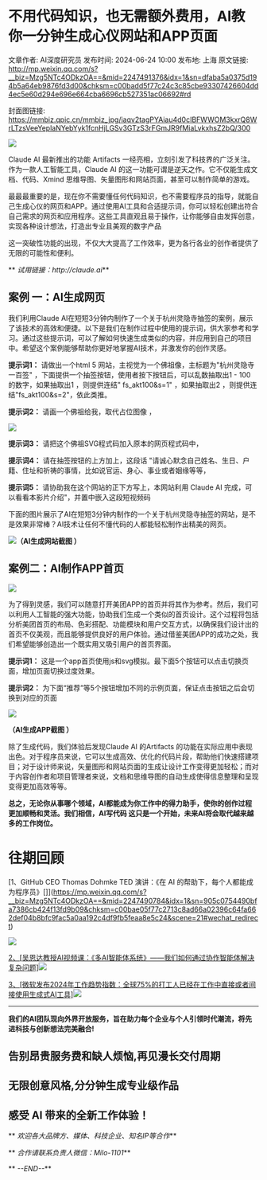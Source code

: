 # 不用代码知识，也无需额外费用，AI教你一分钟生成心仪网站和APP页面

文章作者: AI深度研究员
发布时间: 2024-06-24 10:00
发布地: 上海
原文链接: http://mp.weixin.qq.com/s?__biz=Mzg5NTc4ODkzOA==&mid=2247491376&idx=1&sn=dfaba5a0375d194b5a64eb9876fd3d00&chksm=c00badd5f77c24c3c85cbe93307426604dd4ec5e60d294e696e664cba6696cb527351ac06692#rd

封面图链接: https://mmbiz.qpic.cn/mmbiz_jpg/iaqv2tagPYAiau4d0cIBFWWOM3kxrQ8WrLTzsVeeYeplaNYebYyk1fcnHjLGSv3GTzS3rFGmJR9fMiaLvkxhsZ2bQ/300

![](https://mmbiz.qpic.cn/mmbiz_png/iaqv2tagPYAiaIeR9MbzrxUQGnqHuY8IUh8xC2hRqQTiaN0g9MuFl00glcVtILaZSN1oqlskqln8cxYxbTsRZrzWA/640?wx_fmt=png&from=appmsg)

Claude AI 最新推出的功能 Artifacts 一经亮相，立刻引发了科技界的广泛关注。作为一款人工智能工具，Claude AI
的这一功能可谓是逆天之作。它不仅能生成文档、代码、Xmind 思维导图、矢量图形和网站页面，甚至可以制作简单的游戏。

最最最重要的是，现在你不需要懂任何代码知识，也不需要程序员的指导，就能自己生成心仪的网页和APP。通过使用AI工具和合适提示词，你可以轻松创建出符合自己需求的网页和应用程序。这些工具直观且易于操作，让你能够自由发挥创意，实现各种设计想法，打造出专业且美观的数字产品

这一突破性功能的出现，不仅大大提高了工作效率，更为各行各业的创作者提供了无限的可能性和便利。

** _试用链接：http://claude.ai_**

##  案例 一：AI生成网页

我们利用Claude
AI在短短3分钟内制作了一个关于杭州灵隐寺抽签的案例，展示了该技术的高效和便捷。以下是我们在制作过程中使用的提示词，供大家参考和学习。通过这些提示词，可以了解如何快速生成类似的内容，并应用到自己的项目中。希望这个案例能够帮助你更好地掌握AI技术，并激发你的创作灵感。

**提示词1：** 请做出一个html 5 网站，主视觉为一个佛祖像，主标题为"杭州灵隐寺一百签"
，下面提供一个抽签按钮，使用者按下按钮后，可以乱数抽取出1 - 100 的数字，如果抽取出1 ，则提供连结" fs_akt100&s=1" ，如果抽取出2
，则提供连结"fs_akt100&s=2"，依此类推。

  

**提示词2：** 请画一个佛祖给我，取代占位图像 ，

![](https://mmbiz.qpic.cn/mmbiz_png/iaqv2tagPYAiau4d0cIBFWWOM3kxrQ8WrLF0OM8lzuFhyqQ4jCYCQY8932js1YJAiadMPuvJM2KjySNMuphjH4LJA/640?wx_fmt=png&from=appmsg)

  

**提示词3：** 请把这个佛祖SVG程式码加入原本的网页程式码中，

  

**提示词4：** 请在抽签按钮的上方加上，这段话 "请诚心默念自己姓名、生日、户籍、住址和祈祷的事情，比如说官运、身心、事业或者姻缘等等，

  

**提示词5：** 请协助我在这个网站的正下方写上，本网站利用 Claude AI 完成，可以看看本影片介绍"，并置中嵌入这段短视频码

  
  

下面的图片展示了AI在短短3分钟内制作的一个关于杭州灵隐寺抽签的网站，是不是效果非常棒？AI技术让任何不懂代码的人都能轻松制作出精美的网页。

![](https://mmbiz.qpic.cn/mmbiz_png/iaqv2tagPYAiau4d0cIBFWWOM3kxrQ8WrLM6bBDqMpwzQ3N9NCW043Dr9MJHCHG7QTMxbSRMibCaB0TfcX2mFDWGA/640?wx_fmt=png&from=appmsg)**（AI生成网站截图
）**  
  

## 案例二：AI制作APP首页

![](https://mmbiz.qpic.cn/mmbiz_png/iaqv2tagPYAiau4d0cIBFWWOM3kxrQ8WrLgh8ic4JnUbcYU4iatYQ7mFctGpibI3GqJrMOl360DAeU77CyoRmZFnYAg/640?wx_fmt=png&from=appmsg)

为了得到灵感，我们可以随意打开美团APP的首页并将其作为参考。然后，我们可以利用人工智能的强大功能，协助我们生成一个类似的首页设计。这个过程将包括分析美团首页的布局、色彩搭配、功能模块和用户交互方式，以确保我们设计出的首页不仅美观，而且能够提供良好的用户体验。通过借鉴美团APP的成功之处，我们希望能够创造出一个既实用又吸引用户的首页界面。

  

**提示词1：** 这是一个app首页使用js和svg模拟。最下面5个按钮可以点击切换页面，增加页面切换过度效果。

  

**提示词2：** 为下面“推荐”等5个按钮增加不同的示例页面，保证点击按钮之后会切换到对应的页面

  

  

![](https://mmbiz.qpic.cn/mmbiz_png/iaqv2tagPYAiau4d0cIBFWWOM3kxrQ8WrLbicPT47PjJKxEaUxT61HtbiaSl69a8f62GScrnytJ2g1Vc9Qx8ggnLicg/640?wx_fmt=png&from=appmsg)

**（AI生成APP截图 ）**  
  
  

除了生成代码，我们体验后发现Claude AI 的Artifacts
的功能在实际应用中表现出色。对于程序员来说，它可以生成高效、优化的代码片段，帮助他们快速搭建项目；对于设计师来说，矢量图形和网站页面的生成让设计工作变得更加轻松；而对于内容创作者和项目管理者来说，文档和思维导图的自动生成使得信息整理和呈现变得更加高效等等。

**总之，无论你从事哪个领域，AI都能成为你工作中的得力助手，使你的创作过程更加顺畅和灵活。我们相信，AI写代码
这只是一个开始，未来AI将会取代越来越多的工作岗位。**

# 往期回顾

[1、[](https://mp.weixin.qq.com/s?__biz=Mzg5NTc4ODkzOA==&mid=2247490784&idx=1&sn=905c0754490bfa7386cb424f13fd9b09&chksm=c00bae05f77c2713c8ad66a02396c64fa662def04b8bfc9fac5a0aa192c4df9fb5feaa8e5c24&scene=21#wechat_redirect)GitHub
CEO Thomas Dohmke TED 演讲：《在 AI
的帮助下，每个人都能成为程序员》[]](https://mp.weixin.qq.com/s?__biz=Mzg5NTc4ODkzOA==&mid=2247490784&idx=1&sn=905c0754490bfa7386cb424f13fd9b09&chksm=c00bae05f77c2713c8ad66a02396c64fa662def04b8bfc9fac5a0aa192c4df9fb5feaa8e5c24&scene=21#wechat_redirect)

[![](https://mmbiz.qpic.cn/mmbiz_png/iaqv2tagPYAiau4d0cIBFWWOM3kxrQ8WrLvKcxUxNollSAMicwBNrvNjd1PzZNSl5AibXicdtiaBy2XdepIyvFVib5ia3g/640?wx_fmt=png&from=appmsg)](https://mp.weixin.qq.com/s?__biz=Mzg5NTc4ODkzOA==&mid=2247490784&idx=1&sn=905c0754490bfa7386cb424f13fd9b09&chksm=c00bae05f77c2713c8ad66a02396c64fa662def04b8bfc9fac5a0aa192c4df9fb5feaa8e5c24&scene=21#wechat_redirect)

[2、[吴恩达教授AI视频课：《多AI智能体系统》——我们如何通过协作智能体解决复杂问题]![](https://mmbiz.qpic.cn/mmbiz_png/iaqv2tagPYAiau4d0cIBFWWOM3kxrQ8WrLlWDMyuGibCsLdRcrhiaX3uj4OIafqPNuNs6tyiaEiamXqlkBeeoMO35FTg/640?wx_fmt=png&from=appmsg)](https://mp.weixin.qq.com/s?__biz=Mzg5NTc4ODkzOA==&mid=2247490750&idx=1&sn=5eb33074061910a48f5db7908cbe282d&chksm=c00bae5bf77c274d5aab24f2555f661465511ec0929ce6a0671cc0eb3d9d10ba467b58a7a351&scene=21#wechat_redirect)

[3、[微软发布2024年工作趋势指数：全球75%的打工人已经在工作中直接或者间接使用生成式AI工具]![](https://mmbiz.qpic.cn/mmbiz_png/iaqv2tagPYAiau4d0cIBFWWOM3kxrQ8WrLpibqgDicyyslSicYQAZic9OicBibPSD4ia09cOXU7n5YWCeia7XibNwtQ78Nbdg/640?wx_fmt=png&from=appmsg)](https://mp.weixin.qq.com/s?__biz=Mzg5NTc4ODkzOA==&mid=2247490033&idx=1&sn=893b941889ee7b83b9dabe60fab4a87a&chksm=c00bab14f77c2202e1ce2673a75aab7581d28f97fe3e24ab5459858743a415a89c78474dd2c7&scene=21#wechat_redirect)

* * *

**我们的AI团队现向外界开放服务，旨在助力每个企业与个人引领时代潮流，将先进科技与创新想法完美融合!**

##  告别昂贵服务费和缺人烦恼,再见漫长交付周期

## 无限创意风格,分分钟生成专业级作品

## 感受 AI 带来的全新工作体验！

** _欢迎各大品牌方、媒体、科技企业、知名IP等合作_**

** _合作请联系负责人微信：Milo-1101_**

** _\--END--_**

